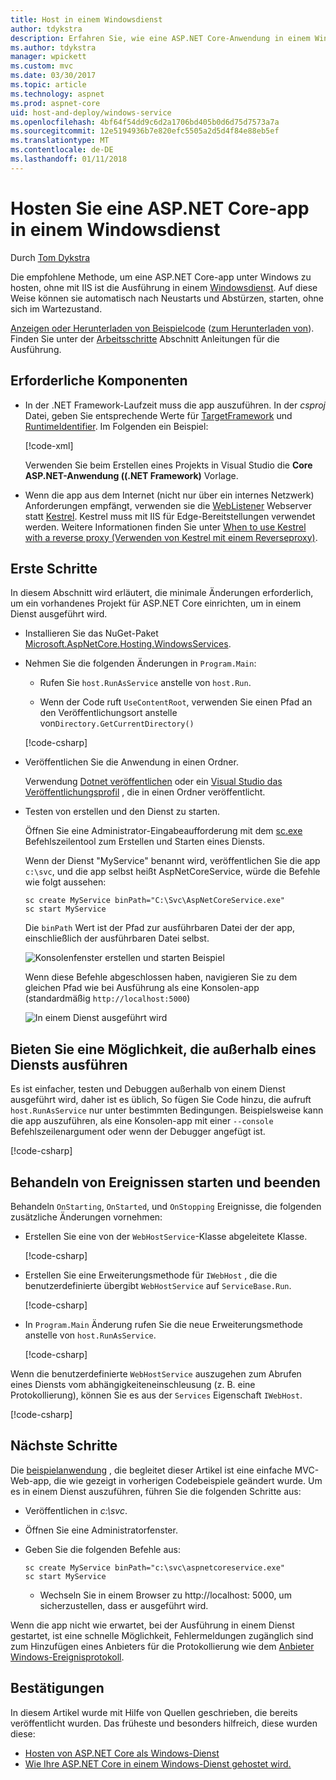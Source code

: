 ```yaml
---
title: Host in einem Windowsdienst
author: tdykstra
description: Erfahren Sie, wie eine ASP.NET Core-Anwendung in einem Windows-Dienst zu hosten.
ms.author: tdykstra
manager: wpickett
ms.custom: mvc
ms.date: 03/30/2017
ms.topic: article
ms.technology: aspnet
ms.prod: aspnet-core
uid: host-and-deploy/windows-service
ms.openlocfilehash: 4bf64f54dd9c6d2a1706bd405b0d6d75d7573a7a
ms.sourcegitcommit: 12e5194936b7e820efc5505a2d5d4f84e88eb5ef
ms.translationtype: MT
ms.contentlocale: de-DE
ms.lasthandoff: 01/11/2018
---
```

# <a name="host-an-aspnet-core-app-in-a-windows-service"></a>Hosten Sie eine ASP.NET Core-app in einem Windowsdienst

Durch [Tom Dykstra](https://github.com/tdykstra)

Die empfohlene Methode, um eine ASP.NET Core-app unter Windows zu hosten, ohne mit IIS ist die Ausführung in einem [Windowsdienst](https://docs.microsoft.com/dotnet/framework/windows-services/introduction-to-windows-service-applications). Auf diese Weise können sie automatisch nach Neustarts und Abstürzen, starten, ohne sich im Wartezustand.

[Anzeigen oder Herunterladen von Beispielcode](https://github.com/aspnet/Docs/tree/master/aspnetcore/host-and-deploy/windows-service/sample) ([zum Herunterladen von](xref:tutorials/index#how-to-download-a-sample)). Finden Sie unter der [Arbeitsschritte](#next-steps) Abschnitt Anleitungen für die Ausführung.

## <a name="prerequisites"></a>Erforderliche Komponenten

* In der .NET Framework-Laufzeit muss die app auszuführen.  In der *csproj* Datei, geben Sie entsprechende Werte für [TargetFramework](https://docs.microsoft.com/nuget/schema/target-frameworks) und [RuntimeIdentifier](https://docs.microsoft.com/dotnet/articles/core/rid-catalog). Im Folgenden ein Beispiel:

  [!code-xml[](windows-service/sample/AspNetCoreService.csproj?range=3-6)]

  Verwenden Sie beim Erstellen eines Projekts in Visual Studio die **Core ASP.NET-Anwendung ((.NET Framework)** Vorlage.

* Wenn die app aus dem Internet (nicht nur über ein internes Netzwerk) Anforderungen empfängt, verwenden sie die [WebListener](xref:fundamentals/servers/weblistener) Webserver statt [Kestrel](xref:fundamentals/servers/kestrel).  Kestrel muss mit IIS für Edge-Bereitstellungen verwendet werden.  Weitere Informationen finden Sie unter [When to use Kestrel with a reverse proxy (Verwenden von Kestrel mit einem Reverseproxy)](xref:fundamentals/servers/kestrel#when-to-use-kestrel-with-a-reverse-proxy).

## <a name="getting-started"></a>Erste Schritte

In diesem Abschnitt wird erläutert, die minimale Änderungen erforderlich, um ein vorhandenes Projekt für ASP.NET Core einrichten, um in einem Dienst ausgeführt wird.

* Installieren Sie das NuGet-Paket [Microsoft.AspNetCore.Hosting.WindowsServices](https://www.nuget.org/packages/Microsoft.AspNetCore.Hosting.WindowsServices/).

* Nehmen Sie die folgenden Änderungen in `Program.Main`:
  
  * Rufen Sie `host.RunAsService` anstelle von `host.Run`.
  
  * Wenn der Code ruft `UseContentRoot`, verwenden Sie einen Pfad an den Veröffentlichungsort anstelle von`Directory.GetCurrentDirectory()` 
  
  [!code-csharp[](windows-service/sample/Program.cs?name=ServiceOnly&highlight=3-4,8,14)]

* Veröffentlichen Sie die Anwendung in einen Ordner.

  Verwendung [Dotnet veröffentlichen](https://docs.microsoft.com/dotnet/articles/core/tools/dotnet-publish) oder ein [Visual Studio das Veröffentlichungsprofil](xref:host-and-deploy/visual-studio-publish-profiles) , die in einen Ordner veröffentlicht.

* Testen von erstellen und den Dienst zu starten.

  Öffnen Sie eine Administrator-Eingabeaufforderung mit dem [sc.exe](https://technet.microsoft.com/library/bb490995) Befehlszeilentool zum Erstellen und Starten eines Diensts.  
  
  Wenn der Dienst "MyService" benannt wird, veröffentlichen Sie die app `c:\svc`, und die app selbst heißt AspNetCoreService, würde die Befehle wie folgt aussehen:

  ```console
  sc create MyService binPath="C:\Svc\AspNetCoreService.exe"
  sc start MyService
  ```

  Die `binPath` Wert ist der Pfad zur ausführbaren Datei der der app, einschließlich der ausführbaren Datei selbst.

  ![Konsolenfenster erstellen und starten Beispiel](windows-service/_static/create-start.png)

  Wenn diese Befehle abgeschlossen haben, navigieren Sie zu dem gleichen Pfad wie bei Ausführung als eine Konsolen-app (standardmäßig `http://localhost:5000`)

  ![In einem Dienst ausgeführt wird](windows-service/_static/running-in-service.png)


## <a name="provide-a-way-to-run-outside-of-a-service"></a>Bieten Sie eine Möglichkeit, die außerhalb eines Diensts ausführen

Es ist einfacher, testen und Debuggen außerhalb von einem Dienst ausgeführt wird, daher ist es üblich, So fügen Sie Code hinzu, die aufruft `host.RunAsService` nur unter bestimmten Bedingungen.  Beispielsweise kann die app auszuführen, als eine Konsolen-app mit einer `--console` Befehlszeilenargument oder wenn der Debugger angefügt ist.

[!code-csharp[](windows-service/sample/Program.cs?name=ServiceOrConsole)]

## <a name="handle-stopping-and-starting-events"></a>Behandeln von Ereignissen starten und beenden

Behandeln `OnStarting`, `OnStarted`, und `OnStopping` Ereignisse, die folgenden zusätzliche Änderungen vornehmen:

* Erstellen Sie eine von der `WebHostService`-Klasse abgeleitete Klasse.

  [!code-csharp[](windows-service/sample/CustomWebHostService.cs?name=NoLogging)]

* Erstellen Sie eine Erweiterungsmethode für `IWebHost` , die die benutzerdefinierte übergibt `WebHostService` auf `ServiceBase.Run`.

  [!code-csharp[](windows-service/sample/WebHostServiceExtensions.cs?name=ExtensionsClass)]

* In `Program.Main` Änderung rufen Sie die neue Erweiterungsmethode anstelle von `host.RunAsService`.

  [!code-csharp[](windows-service/sample/Program.cs?name=HandleStopStart&highlight=26)]

Wenn die benutzerdefinierte `WebHostService` auszugehen zum Abrufen eines Diensts vom abhängigkeiteneinschleusung (z. B. eine Protokollierung), können Sie es aus der `Services` Eigenschaft `IWebHost`.

[!code-csharp[](windows-service/sample/CustomWebHostService.cs?name=Logging&highlight=7)]

## <a name="next-steps"></a>Nächste Schritte

Die [beispielanwendung](https://github.com/aspnet/Docs/tree/master/aspnetcore/host-and-deploy/windows-service/sample) , die begleitet dieser Artikel ist eine einfache MVC-Web-app, die wie gezeigt in vorherigen Codebeispiele geändert wurde.  Um es in einem Dienst auszuführen, führen Sie die folgenden Schritte aus:

* Veröffentlichen in *c:\svc*.

* Öffnen Sie eine Administratorfenster.

* Geben Sie die folgenden Befehle aus:

  ```console
  sc create MyService binPath="c:\svc\aspnetcoreservice.exe"
  sc start MyService
  ```

  * Wechseln Sie in einem Browser zu http://localhost: 5000, um sicherzustellen, dass er ausgeführt wird.

Wenn die app nicht wie erwartet, bei der Ausführung in einem Dienst gestartet, ist eine schnelle Möglichkeit, Fehlermeldungen zugänglich sind zum Hinzufügen eines Anbieters für die Protokollierung wie dem [Anbieter Windows-Ereignisprotokoll](xref:fundamentals/logging/index#eventlog).

## <a name="acknowledgments"></a>Bestätigungen

In diesem Artikel wurde mit Hilfe von Quellen geschrieben, die bereits veröffentlicht wurden. Das früheste und besonders hilfreich, diese wurden diese:

* [Hosten von ASP.NET Core als Windows-Dienst](https://stackoverflow.com/questions/37346383/hosting-asp-net-core-as-windows-service/37464074)
* [Wie Ihre ASP.NET Core in einem Windows-Dienst gehostet wird.](https://dotnetthoughts.net/how-to-host-your-aspnet-core-in-a-windows-service/)
